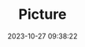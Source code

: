 ---
weight: 1
images:
- /images/edited/19.jpeg
title: Picture
date: 2023-10-27 09:38:22
tags: [luminarneo,work,ilce7m3,trafficlight,clock]
---